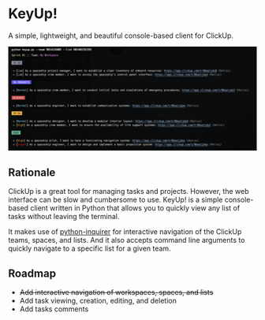 # KeyUp!

A simple, lightweight, and beautiful console-based client for ClickUp.

![KeyUp! in action](https://github.com/matagus/keyup/blob/main/screenshots/one.png)

## Rationale

ClickUp is a great tool for managing tasks and projects. However, the web interface can be slow and cumbersome to use.
KeyUp! is a simple console-based client written in Python that allows you to quickly view any list of tasks without
leaving the terminal.

It makes use of [python-inquirer](https://github.com/magmax/python-inquirer) for interactive navigation of the ClickUp
teams, spaces, and lists. And it also accepts command line arguments to quickly navigate to a specific list for a given
team.

## Roadmap

* ~~Add interactive navigation of workspaces, spaces, and lists~~
* Add task viewing, creation, editing, and deletion
* Add tasks comments

